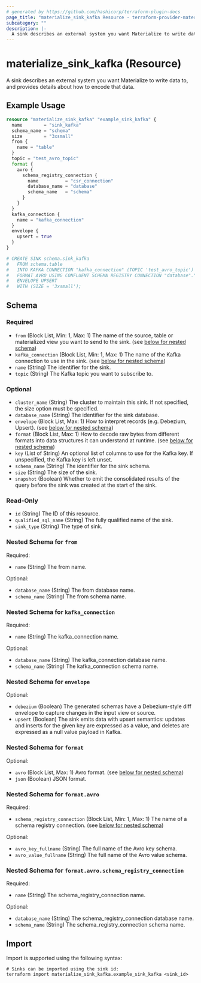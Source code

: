 ```yaml
---
# generated by https://github.com/hashicorp/terraform-plugin-docs
page_title: "materialize_sink_kafka Resource - terraform-provider-materialize"
subcategory: ""
description: |-
  A sink describes an external system you want Materialize to write data to, and provides details about how to encode that data.
---
```


# materialize_sink_kafka (Resource)

A sink describes an external system you want Materialize to write data to, and provides details about how to encode that data.

## Example Usage

```terraform
resource "materialize_sink_kafka" "example_sink_kafka" {
  name        = "sink_kafka"
  schema_name = "schema"
  size        = "3xsmall"
  from {
    name = "table"
  }
  topic = "test_avro_topic"
  format {
    avro {
      schema_registry_connection {
        name          = "csr_connection"
        database_name = "database"
        schema_name   = "schema"
      }
    }
  }
  kafka_connection {
    name = "kafka_connection"
  }
  envelope {
    upsert = true
  }
}

# CREATE SINK schema.sink_kafka
#   FROM schema.table
#   INTO KAFKA CONNECTION "kafka_connection" (TOPIC 'test_avro_topic')
#   FORMAT AVRO USING CONFLUENT SCHEMA REGISTRY CONNECTION "database"."schema"."csr_connection"
#   ENVELOPE UPSERT
#   WITH (SIZE = '3xsmall');
```

<!-- schema generated by tfplugindocs -->
## Schema

### Required

- `from` (Block List, Min: 1, Max: 1) The name of the source, table or materialized view you want to send to the sink. (see [below for nested schema](#nestedblock--from))
- `kafka_connection` (Block List, Min: 1, Max: 1) The name of the Kafka connection to use in the sink. (see [below for nested schema](#nestedblock--kafka_connection))
- `name` (String) The identifier for the sink.
- `topic` (String) The Kafka topic you want to subscribe to.

### Optional

- `cluster_name` (String) The cluster to maintain this sink. If not specified, the size option must be specified.
- `database_name` (String) The identifier for the sink database.
- `envelope` (Block List, Max: 1) How to interpret records (e.g. Debezium, Upsert). (see [below for nested schema](#nestedblock--envelope))
- `format` (Block List, Max: 1) How to decode raw bytes from different formats into data structures it can understand at runtime. (see [below for nested schema](#nestedblock--format))
- `key` (List of String) An optional list of columns to use for the Kafka key. If unspecified, the Kafka key is left unset.
- `schema_name` (String) The identifier for the sink schema.
- `size` (String) The size of the sink.
- `snapshot` (Boolean) Whether to emit the consolidated results of the query before the sink was created at the start of the sink.

### Read-Only

- `id` (String) The ID of this resource.
- `qualified_sql_name` (String) The fully qualified name of the sink.
- `sink_type` (String) The type of sink.

<a id="nestedblock--from"></a>
### Nested Schema for `from`

Required:

- `name` (String) The from name.

Optional:

- `database_name` (String) The from database name.
- `schema_name` (String) The from schema name.


<a id="nestedblock--kafka_connection"></a>
### Nested Schema for `kafka_connection`

Required:

- `name` (String) The kafka_connection name.

Optional:

- `database_name` (String) The kafka_connection database name.
- `schema_name` (String) The kafka_connection schema name.


<a id="nestedblock--envelope"></a>
### Nested Schema for `envelope`

Optional:

- `debezium` (Boolean) The generated schemas have a Debezium-style diff envelope to capture changes in the input view or source.
- `upsert` (Boolean) The sink emits data with upsert semantics: updates and inserts for the given key are expressed as a value, and deletes are expressed as a null value payload in Kafka.


<a id="nestedblock--format"></a>
### Nested Schema for `format`

Optional:

- `avro` (Block List, Max: 1) Avro format. (see [below for nested schema](#nestedblock--format--avro))
- `json` (Boolean) JSON format.

<a id="nestedblock--format--avro"></a>
### Nested Schema for `format.avro`

Required:

- `schema_registry_connection` (Block List, Min: 1, Max: 1) The name of a schema registry connection. (see [below for nested schema](#nestedblock--format--avro--schema_registry_connection))

Optional:

- `avro_key_fullname` (String) The full name of the Avro key schema.
- `avro_value_fullname` (String) The full name of the Avro value schema.

<a id="nestedblock--format--avro--schema_registry_connection"></a>
### Nested Schema for `format.avro.schema_registry_connection`

Required:

- `name` (String) The schema_registry_connection name.

Optional:

- `database_name` (String) The schema_registry_connection database name.
- `schema_name` (String) The schema_registry_connection schema name.

## Import

Import is supported using the following syntax:

```shell
# Sinks can be imported using the sink id:
terraform import materialize_sink_kafka.example_sink_kafka <sink_id>
```
